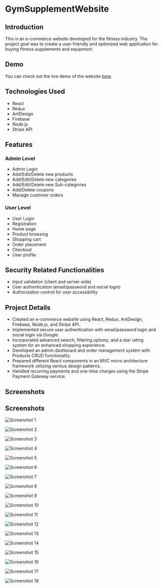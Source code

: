 # GymSupplementWebsite

## Introduction
This is an e-commerce website developed for the fitness industry. The project goal was to create a user-friendly and optimized web application for buying fitness supplements and equipment.

## Demo
You can check out the live demo of the website [here](https://fitnessdestination.netlify.app/).

## Technologies Used
- React
- Redux
- AntDesign
- Firebase
- Node.js
- Stripe API

## Features

### Admin Level
- Admin Login
- Add/Edit/Delete new products
- Add/Edit/Delete new categories
- Add/Edit/Delete new Sub-categories
- Add/Delete coupons
- Manage customer orders

### User Level
- User Login
- Registration
- Home page
- Product browsing
- Shopping cart
- Order placement
- Checkout
- User profile

## Security Related Functionalities
- Input validation (client and server-side)
- User authentication (email/password and social login)
- Authorization control for user accessibility

## Project Details
- Created an e-commerce website using React, Redux, AntDesign, Firebase, Node.js, and Stripe API.
- Implemented secure user authentication with email/password login and social login via Google.
- Incorporated advanced search, filtering options, and a star rating system for an enhanced shopping experience.
- Developed an admin dashboard and order management system with Products CRUD functionality.
- Prepared different React components in an MVC micro architecture framework utilizing various design patterns.
- Handled recurring payments and one-time charges using the Stripe Payment Gateway service.

## Screenshots
## Screenshots

![Screenshot 1](ScreenShots/1.png)

![Screenshot 2](ScreenShots/2.png)

![Screenshot 3](ScreenShots/3.png)

![Screenshot 4](ScreenShots/4.png)

![Screenshot 5](ScreenShots/5.png)

![Screenshot 6](ScreenShots/6.png)

![Screenshot 7](ScreenShots/7.png)

![Screenshot 8](ScreenShots/8.png)

![Screenshot 9](ScreenShots/9.png)

![Screenshot 10](ScreenShots/10.png)

![Screenshot 11](ScreenShots/11.png)

![Screenshot 12](ScreenShots/12.png)

![Screenshot 13](ScreenShots/13.png)

![Screenshot 14](ScreenShots/14.png)

![Screenshot 15](ScreenShots/15.png)

![Screenshot 16](ScreenShots/16.png)

![Screenshot 17](ScreenShots/17.png)

![Screenshot 18](ScreenShots/18.png)
